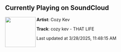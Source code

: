 ## Currently Playing on SoundCloud

[<img align="left" width="100" src="https://i1.sndcdn.com/artworks-p1tXCbxtkKeNVd0G-yYTKHg-t500x500.png">](https://soundcloud.com/wubaholics/cozykevthatlife)

**Artist**: Cozy Kev 

**Track**: cozy kev - THAT LIFE

Last updated at 3/28/2025, 11:48:15 AM
